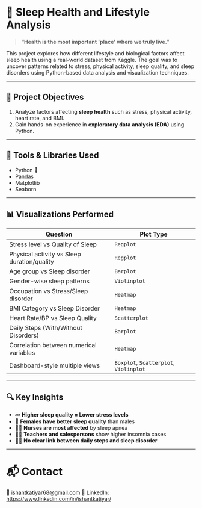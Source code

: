 # 🛌 Sleep Health and Lifestyle Analysis

> **“Health is the most important 'place' where we truly live.”**

This project explores how different lifestyle and biological factors affect sleep health using a real-world dataset from Kaggle. The goal was to uncover patterns related to stress, physical activity, sleep quality, and sleep disorders using Python-based data analysis and visualization techniques.

---

## 🎯 Project Objectives

1. Analyze factors affecting **sleep health** such as stress, physical activity, heart rate, and BMI.
2. Gain hands-on experience in **exploratory data analysis (EDA)** using Python.

---

## 🧰 Tools & Libraries Used

- Python 🐍
- Pandas
- Matplotlib
- Seaborn

---

## 📊 Visualizations Performed

| Question | Plot Type |
|----------|-----------|
| Stress level vs Quality of Sleep | `Regplot` |
| Physical activity vs Sleep duration/quality | `Regplot` |
| Age group vs Sleep disorder | `Barplot` |
| Gender-wise sleep patterns | `Violinplot` |
| Occupation vs Stress/Sleep disorder | `Heatmap` |
| BMI Category vs Sleep Disorder | `Heatmap` |
| Heart Rate/BP vs Sleep Quality | `Scatterplot` |
| Daily Steps (With/Without Disorders) | `Barplot` |
| Correlation between numerical variables | `Heatmap` |
| Dashboard-style multiple views | `Boxplot`, `Scatterplot`, `Violinplot` |

---

## 🔍 Key Insights

- 💤 **Higher sleep quality = Lower stress levels**
- 👩 **Females have better sleep quality** than males
- 👩‍⚕️ **Nurses are most affected** by sleep apnea  
- 🧑‍🏫 **Teachers and salespersons** show higher insomnia cases
- 🚶‍♂️ **No clear link between daily steps and sleep disorder**

---

# 📬 Contact

📧 ishantkatiyar68@gmail.com 
🔗 LinkedIn: https://www.linkedin.com/in/ishantkatiyar/

